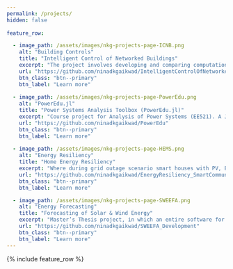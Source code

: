 ```yaml
---
permalink: /projects/
hidden: false
  
feature_row:

  - image_path: /assets/images/nkg-projects-page-ICNB.png
    alt: "Building Controls"
    title: "Intelligent Control of Networked Buildings"
    excerpt: "The project involves developing and comparing computationally inexpensive black/grey-box developing models (neural network architectures and Bayesian estimation methods) for residential/commercial buildings where data comes from EnergyPlus and other open-source building data repositories like PecanStreet. Then a simulation framework has to be developed to co-simulate these building models at scale with OpenDSS (along with HELICS) to aid the development of both single-building and aggregator-level intelligent controllers which can optimize the energy consumption of buildings for grid support. Currently, we are pursuing model estimation and development of the co-simulation platform."
    url: "https://github.com/ninadkgaikwad/IntelligentControlOfNetworkedBuildings"
    btn_class: "btn--primary"
    btn_label: "Learn more"
    
  - image_path: /assets/images/nkg-projects-page-PowerEdu.png
    alt: "PowerEdu.jl"
    title: "Power Systems Analysis Toolbox (PowerEdu.jl)"
    excerpt: "Course project for Analysis of Power Systems (EE521). A Julia-based package is being developed to perform Newton-Raphson-based power flow, continuation power flow, power system static state estimation, and basic power system optimization. Currently, power system stability analysis and transient simulation capabilities (EE523) are being implemented."
    url: "https://github.com/ninadkgaikwad/PowerEdu"
    btn_class: "btn--primary"
    btn_label: "Learn more"    
  
  - image_path: /assets/images/nkg-projects-page-HEMS.png
    alt: "Energy Resiliency"
    title: "Home Energy Resiliency"
    excerpt: "Where during grid outage scenario smart houses with PV, Battery storage, EVs and smart loads will be capable of managing their energy based on optimal control and reinforcement learning. MPC and RL-based central controllers for a single house have been developed. Currently work on centralized and distributed architectures based on MPC and RL for energy resiliency of community of houses is being pursued."
    url: "https://github.com/ninadkgaikwad/EnergyResiliency_SmartCommunity_MPC_RL"
    btn_class: "btn--primary"
    btn_label: "Learn more"

  - image_path: /assets/images/nkg-projects-page-SWEEFA.png
    alt: "Energy Forecasting"
    title: "Forecasting of Solar & Wind Energy"
    excerpt: "Master’s Thesis project, in which an entire software for solar and wind energy estimation and forecasting was created in MATLAB using GUI. The software can generate plant-level energy estimation capability for both wind and solar generation plants. The software also has a weather and generation data preprocessing system. Forecasting using ANN and ARIMA can be done using their respective GUI interfaces. Forecasting using WRF (NWP model) is also automated by developing BASH Shell scripts and running it on a cluster of four RaspberryPi-2 micro-computers."
    url: "https://github.com/ninadkgaikwad/SWEEFA_Development"
    btn_class: "btn--primary"
    btn_label: "Learn more"
---
```


{% include feature_row %}
